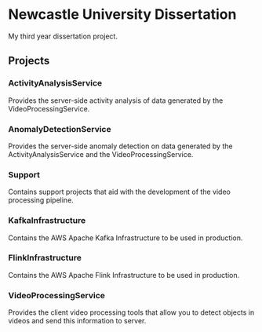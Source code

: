 # Newcastle University Dissertation

My third year dissertation project.

## Projects

### ActivityAnalysisService

Provides the server-side activity analysis of data generated by the VideoProcessingService.

### AnomalyDetectionService

Provides the server-side anomaly detection on data generated by the ActivityAnalysisService and the VideoProcessingService.

### Support

Contains support projects that aid with the development of the video processing pipeline.

### KafkaInfrastructure

Contains the AWS Apache Kafka Infrastructure to be used in production.

### FlinkInfrastructure

Contains the AWS Apache Flink Infrastructure to be used in production.

### VideoProcessingService

Provides the client video processing tools that allow you to detect objects in videos and send this information to server.
